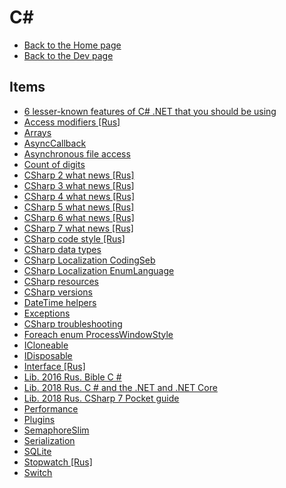 # C#

- [Back to the Home page](../../README.md)
- [Back to the Dev page](../README.md)

## Items
- [6 lesser-known features of C# .NET that you should be using](6%20lesser-known%20features%20of%20C%23%20.NET%20that%20you%20should%20be%20using.md)
- [Access modifiers [Rus]](Access%20modifiers%20[Rus].md)
- [Arrays](Arrays.md)
- [AsyncCallback](AsyncCallback.md)
- [Asynchronous file access](Asynchronous%20file%20access.md)
- [Count of digits](Count%20of%20digits.md)
- [CSharp 2 what news [Rus]](CSharp202%20what%20news%20[Rus].md)
- [CSharp 3 what news [Rus]](CSharp203%20what%20news%20[Rus].md)
- [CSharp 4 what news [Rus]](CSharp204%20what%20news%20[Rus].md)
- [CSharp 5 what news [Rus]](CSharp205%20what%20news%20[Rus].md)
- [CSharp 6 what news [Rus]](CSharp206%20what%20news%20[Rus].md)
- [CSharp 7 what news [Rus]](CSharp207%20what%20news%20[Rus].md)
- [CSharp code style [Rus]](CSharp20code%20style%20[Rus].md)
- [CSharp data types](CSharp20data%20types.md)
- [CSharp Localization CodingSeb](CSharp%20Localization%20CodingSeb.md)
- [CSharp Localization EnumLanguage](CSharp%20Localization%20EnumLanguage.md)
- [CSharp resources](CSharp20resources.md)
- [CSharp versions](CSharp20versions.md)
- [DateTime helpers](DateTime%20helpers.md)
- [Exceptions](Exceptions.md)
- [CSharp troubleshooting](CSharp%20troubleshooting.md)
- [Foreach enum ProcessWindowStyle](Foreach%20enum%20ProcessWindowStyle.md)
- [ICloneable](ICloneable.md)
- [IDisposable](IDisposable.md)
- [Interface [Rus]](Interface%20[Rus].md)
- [Lib. 2016 Rus. Bible C #](Lib.%202016%20Rus.%20Bible%20C%20%23.md)
- [Lib. 2018 Rus. C # and the .NET and .NET Core](Lib.%202018%20Rus.%20C%20%23%20and%20the%20.NET%20and%20.NET%20Core.md)
- [Lib. 2018 Rus. CSharp 7 Pocket guide](Lib.%202018%20Rus.%20CSharp207%20Pocket%20guide.md)
- [Performance](Performance.md)
- [Plugins](Plugins.md)
- [SemaphoreSlim](SemaphoreSlim.md)
- [Serialization](Serialization.md)
- [SQLite](SQLite.md)
- [Stopwatch [Rus]](Stopwatch%20[Rus].md)
- [Switch](Switch.md)
